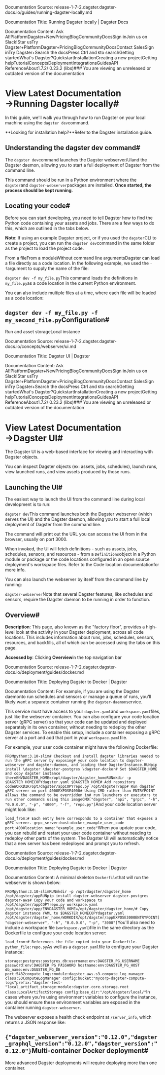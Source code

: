 Documentation Source:
release-1-7-2.dagster.dagster-docs.io/guides/running-dagster-locally.md

Documentation Title:
Running Dagster locally | Dagster Docs

Documentation Content:
Ask AI!PlatformDagster+NewPricingBlogCommunityDocsSign inJoin us on Slack!Star usTry Dagster+PlatformDagster+PricingBlogCommunityDocsContact SalesSign inTry Dagster+Search the docsPress Ctrl and `K`to searchGetting startedWhat's Dagster?QuickstartInstallationCreating a new projectGetting helpTutorialConceptsDeploymentIntegrationsGuidesAPI ReferenceAbout1.7.2/ 0.23.2 (libs)### You are viewing an unreleased or outdated version of the documentation

View Latest Documentation →Running Dagster locally#
========================

In this guide, we'll walk you through how to run Dagster on your local machine using the `dagster dev`command.

**Looking for installation help?**Refer to the Dagster installation guide.

Understanding the dagster dev command#
--------------------------------------

The `dagster dev`command launches the Dagster webserver/UIand the Dagster daemon, allowing you to start a full deployment of Dagster from the command line.

This command should be run in a Python environment where the `dagster`and `dagster-webserver`packages are installed. **Once started, the process should be kept running.**

Locating your code#
-------------------

Before you can start developing, you need to tell Dagster how to find the Python code containing your assets and jobs. There are a few ways to do this, which are outlined in the tabs below.

**Note**: If using an example Dagster project, or if you used the `dagster`CLI to create a project, you can run the `dagster dev`command in the same folder as the project to load the project code.

From a fileFrom a moduleWithout command line argumentsDagster can load a file directly as a code location. In the following example, we used the `-f`argument to supply the name of the file:

`dagster dev -f my_file.py`This command loads the definitions in `my_file.py`as a code location in the current Python environment.

You can also include multiple files at a time, where each file will be loaded as a code location:

`dagster dev -f my_file.py -f my_second_file.py`Configuration#
--------------

Run and asset storageLocal instance



Documentation Source:
release-1-7-2.dagster.dagster-docs.io/concepts/webserver/ui.md

Documentation Title:
Dagster UI | Dagster

Documentation Content:
Ask AI!PlatformDagster+NewPricingBlogCommunityDocsSign inJoin us on Slack!Star usTry Dagster+PlatformDagster+PricingBlogCommunityDocsContact SalesSign inTry Dagster+Search the docsPress Ctrl and `K`to searchGetting startedWhat's Dagster?QuickstartInstallationCreating a new projectGetting helpTutorialConceptsDeploymentIntegrationsGuidesAPI ReferenceAbout1.7.2/ 0.23.2 (libs)### You are viewing an unreleased or outdated version of the documentation

View Latest Documentation →Dagster UI#
===========

The Dagster UI is a web-based interface for viewing and interacting with Dagster objects.

You can inspect Dagster objects (ex: assets, jobs, schedules), launch runs, view launched runs, and view assets produced by those runs.

Launching the UI#
-----------------

The easiest way to launch the UI from the command line during local development is to run:

`dagster dev`This command launches both the Dagster webserver (which serves the UI) and the Dagster daemon, allowing you to start a full local deployment of Dagster from the command line.

The command will print out the URL you can access the UI from in the browser, usually on port 3000.

When invoked, the UI will fetch definitions - such as assets, jobs, schedules, sensors, and resources - from a `Definitions`object in a Python module or package or the code locations configured in an open source deployment's workspace files. Refer to the Code location documentationfor more info.

You can also launch the webserver by itself from the command line by running:

`dagster-webserver`Note that several Dagster features, like schedules and sensors, require the Dagster daemon to be running in order to function.

Overview#
---------

**Description**: This page, also known as the "factory floor", provides a high-level look at the activity in your Dagster deployment, across all code locations. This includes information about runs, jobs, schedules, sensors, resources, and backfills, all of which can be accessed using the tabs on this page.

**Accessed by**: Clicking **Overview**in the top navigation bar



Documentation Source:
release-1-7-2.dagster.dagster-docs.io/deployment/guides/docker.md

Documentation Title:
Deploying Dagster to Docker | Dagster

Documentation Content:
For example, if you are using the Dagster daemonto run schedules and sensors or manage a queue of runs, you'll likely want a separate container running the `dagster-daemon`service.

This service must have access to your `dagster.yaml`and `workspace.yaml`files, just like the webserver container. You can also configure your code location server (gRPC server) so that your code can be updated and deployed separately in its own container, without needing to redeploy the other Dagster services. To enable this setup, include a container exposing a gRPC server at a port and add that port in your `workspace.yaml`file.

For example, your user code container might have the following Dockerfile:

`FROMpython:3.10-slim# Checkout and install dagster libraries needed to run the gRPC server by exposing# your code location to dagster-webserver and dagster-daemon, and loading the# DagsterInstance.RUNpip install \dagster \dagster-postgres \dagster-docker# Set $DAGSTER_HOME and copy dagster instance thereENVDAGSTER_HOME=/opt/dagster/dagster_homeRUNmkdir -p $DAGSTER_HOMECOPYdagster.yaml $DAGSTER_HOME# Add repository codeWORKDIR/opt/dagster/appCOPYrepo.py /opt/dagster/app# Run dagster gRPC server on port 4000EXPOSE4000# Using CMD rather than ENTRYPOINT allows the command to be overridden in# run launchers or executors to run other commands using this imageCMD["dagster", "api", "grpc", "-h", "0.0.0.0", "-p", "4000", "-f", "repo.py"]`And your code location server might look like:

`load_from:# Each entry here corresponds to a container that exposes a gRPC server.-grpc_server:host:docker_example_user_code
 port:4000location_name:"example_user_code"`When you update your code, you can rebuild and restart your user code container without needing to redeploy other parts of the system. The Dagster UI will automatically notice that a new server has been redeployed and prompt you to refresh.



Documentation Source:
release-1-7-2.dagster.dagster-docs.io/deployment/guides/docker.md

Documentation Title:
Deploying Dagster to Docker | Dagster

Documentation Content:
A minimal skeleton `Dockerfile`that will run the webserver is shown below:

`FROMpython:3.10-slimRUNmkdir -p /opt/dagster/dagster_home /opt/dagster/appRUNpip install dagster-webserver dagster-postgres dagster-aws# Copy your code and workspace to /opt/dagster/appCOPYrepo.py workspace.yaml /opt/dagster/app/ENVDAGSTER_HOME=/opt/dagster/dagster_home/# Copy dagster instance YAML to $DAGSTER_HOMECOPYdagster.yaml /opt/dagster/dagster_home/WORKDIR/opt/dagster/appEXPOSE3000ENTRYPOINT["dagster-webserver", "-h", "0.0.0.0", "-p", "3000"]`You'll also need to include a workspace file (`workspace.yaml`)file in the same directory as the Dockerfile to configure your code location server:

`load_from:# References the file copied into your Dockerfile-python_file:repo.py`As well as a `dagster.yaml`file to configure your Dagster instance:

`storage:postgres:postgres_db:username:env:DAGSTER_PG_USERNAME
 password:env:DAGSTER_PG_PASSWORD
 hostname:env:DAGSTER_PG_HOST
 db_name:env:DAGSTER_PG_DB
 port:5432compute_logs:module:dagster_aws.s3.compute_log_manager
 class:S3ComputeLogManager
 config:bucket:"mycorp-dagster-compute-logs"prefix:"dagster-test-"local_artifact_storage:module:dagster.core.storage.root
 class:LocalArtifactStorage
 config:base_dir:"/opt/dagster/local/"`In cases where you're using environment variables to configure the instance, you should ensure these environment variables are exposed in the container running `dagster-webserver`.

The webserver exposes a health check endpoint at `/server_info`, which returns a JSON response like:

`{"dagster_webserver_version":"0.12.0","dagster_graphql_version":"0.12.0","dagster_version":"0.12.0"}`Multi-container Docker deployment#
----------------------------------

More advanced Dagster deployments will require deploying more than one container.



